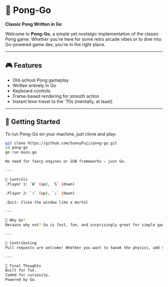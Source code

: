 # 🏓 Pong-Go  
**Classic Pong Written in Go**

Welcome to **Pong-Go**, a simple yet nostalgic implementation of the classic Pong game. Whether you're here for some retro arcade vibes or to dive into Go-powered game dev, you're in the right place.

---

## 🎮 Features

- Old-school Pong gameplay  
- Written entirely in Go  
- Keyboard controls  
- Frame-based rendering for smooth action  
- Instant time-travel to the '70s (mentally, at least)

---

## 🚀 Getting Started

To run Pong-Go on your machine, just clone and play:

```bash
git clone https://github.com/SunnyFuji/pong-go.git
cd pong-go
go run main.go

No need for fancy engines or 2GB frameworks — just Go.

---

🎯 Controls
.Player 1: `W` (up), `S` (down)

.Player 2: `↑` (up), `↓` (down)

.Quit: Close the window like a mortal

---

🧠 Why Go?
Because why not? Go is fast, fun, and surprisingly great for simple games.

---

🤝 Contributing
Pull requests are welcome! Whether you want to tweak the physics, add sound effects, or slap on a menu screen — feel free to pong it forward.

---

🏁 Final Thoughts
Built for fun.
Coded for curiosity.
Powered by Go.
